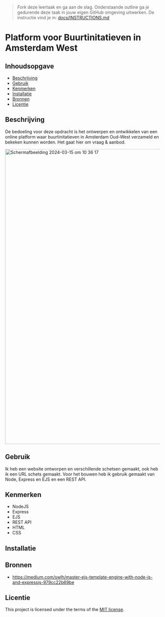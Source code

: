 > _Fork_ deze leertaak en ga aan de slag. Onderstaande outline ga je gedurende deze taak in jouw eigen GitHub omgeving uitwerken. De instructie vind je in: [docs/INSTRUCTIONS.md](docs/INSTRUCTIONS.md)

# Platform voor Buurtinitatieven in Amsterdam West
<!-- Geef je project een titel en schrijf in één zin wat het is -->

## Inhoudsopgave

  * [Beschrijving](#beschrijving)
  * [Gebruik](#gebruik)
  * [Kenmerken](#kenmerken)
  * [Installatie](#installatie)
  * [Bronnen](#bronnen)
  * [Licentie](#licentie)

## Beschrijving
De bedoeling voor deze opdracht is het ontwerpen en ontwikkelen van een online platform waar buurtinitatieven in Amsterdam Oud-West verzameld en bekeken kunnen worden. Het gaat hier om vraag & aanbod.
<!-- Voeg een link toe naar Github Pages 🌐-->
<img width="957" alt="Scherm­afbeelding 2024-03-15 om 10 36 17" src="https://github.com/annelinderaadsheer/server-side-rendering-server-side-website/assets/144004885/3a8b6495-a102-4613-ad78-a217d50df179">

## Gebruik
<!--Bij Gebruik staat hoe je project er uit ziet, hoe het werkt en wat je er mee kan. -->
Ik heb een website ontworpen en verschillende schetsen gemaakt, ook heb ik een URL schets gemaakt. 
Voor het bouwen heb ik gebruik gemaakt van Node, Express en EJS en een REST API.

## Kenmerken
<!-- Bij Kenmerken staat welke technieken zijn gebruikt en hoe. Wat is de HTML structuur? Wat zijn de belangrijkste dingen in CSS? Wat is er met Javascript gedaan en hoe? Misschien heb je een framwork of library gebruikt? -->
* NodeJS
* Express
* EJS
* REST API
* HTML
* CSS

## Installatie
<!-- Bij Instalatie staat hoe een andere developer aan jouw repo kan werken -->

## Bronnen
* https://medium.com/swlh/master-ejs-template-engine-with-node-js-and-expressjs-979cc22b69be

## Licentie

This project is licensed under the terms of the [MIT license](./LICENSE).
